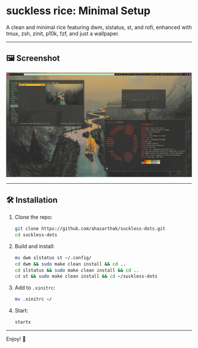 # suckless rice: Minimal Setup

A clean and minimal rice featuring dwm, slstatus, st, and rofi, enhanced with tmux, zsh, zinit, p10k, fzf, and just a wallpaper.

---

## 🖼️ Screenshot

![Screenshot](Screenshot/screenshot.png)

---

## 🛠️ Installation

1. Clone the repo:
   ```bash
   git clone https://github.com/ahasarthak/suckless-dots.git
   cd suckless-dots
   ```

2. Build and install:
   ```bash
   mv dwm slstatus st ~/.config/
   cd dwm && sudo make clean install && cd ..
   cd slstatus && sudo make clean install && cd ..
   cd st && sudo make clean install && cd ~/suckless-dots
   ```

3. Add to `.xinitrc`:
   ```bash
   mv .xinitrc ~/
   ```

4. Start:
   ```bash
   startx
   ```
---

Enjoy! 🚀
